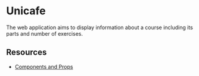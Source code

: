 # Unicafe

The web application aims to display information about a course including its parts and number of exercises.  

## Resources
- [Components and Props](https://reactjs.org/docs/components-and-props.html)